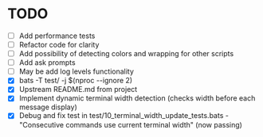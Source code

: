 # TODO

- [ ] Add performance tests
- [ ] Refactor code for clarity
- [ ] Add possibility of detecting colors and wrapping for other scripts
- [ ] Add ask prompts
- [ ] May be add log levels functionality
- [x] bats -T test/ -j $(nproc --ignore 2)
- [x] Upstream README.md from project
- [x] Implement dynamic terminal width detection (checks width before each message display)
- [x] Debug and fix test in test/10_terminal_width_update_tests.bats - "Consecutive commands use current terminal width" (now passing)